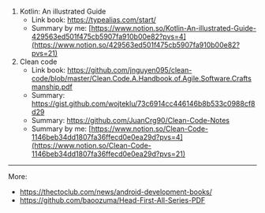 1. Kotlin: An illustrated Guide
    - Link book: https://typealias.com/start/
    - Summary by me: [https://www.notion.so/Kotlin-An-illustrated-Guide-429563ed501f475cb5907fa910b00e82?pvs=4](https://www.notion.so/429563ed501f475cb5907fa910b00e82?pvs=21)
2. Clean code
    - Link book: https://github.com/jnguyen095/clean-code/blob/master/Clean.Code.A.Handbook.of.Agile.Software.Craftsmanship.pdf
    - Summary: https://gist.github.com/wojteklu/73c6914cc446146b8b533c0988cf8d29
    - Summary: https://github.com/JuanCrg90/Clean-Code-Notes
    - Summary by me: [https://www.notion.so/Clean-Code-1146beb34dd1807fa36ffecd0e0ea29d?pvs=4](https://www.notion.so/Clean-Code-1146beb34dd1807fa36ffecd0e0ea29d?pvs=21)

---

More:

- https://thectoclub.com/news/android-development-books/
- https://github.com/baoozuma/Head-First-All-Series-PDF